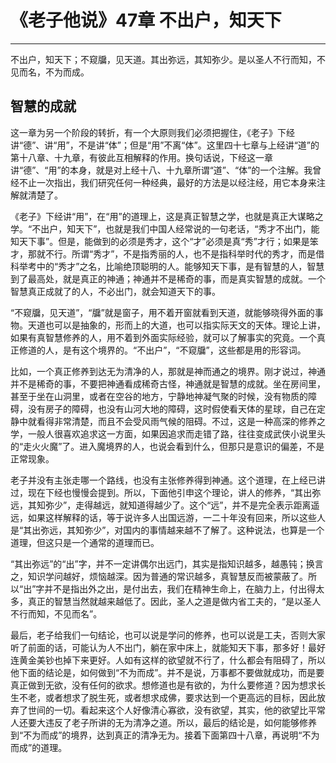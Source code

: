 # 《老子他说》47章 不出户，知天下

------

不出户，知天下；不窥牖，见天道。其出弥远，其知弥少。是以圣人不行而知，不见而名，不为而成。

## 智慧的成就

这一章为另一个阶段的转折，有一个大原则我们必须把握住，《老子》下经讲“德”、讲“用”，不是讲“体”；但是“用”不离“体”。这里四十七章与上经讲“道”的第十八章、十九章，有彼此互相解释的作用。换句话说，下经这一章讲“德”、“用”的本身，就是对上经十八、十九章所谓“道”、“体”的一个注解。我曾经不止一次指出，我们研究任何一种经典，最好的方法是以经注经，用它本身来注解就清楚了。

《老子》下经讲“用”，在“用”的道理上，这是真正智慧之学，也就是真正大谋略之学。“不出户，知天下”，也就是我们中国人经常说的一句老话，“秀才不出门，能知天下事”。但是，能做到的必须是秀才，这个“才”必须是真“秀”才行；如果是笨才，那就不行。所谓“秀才”，不是指秀丽的人，也不是指科举时代的秀才，而是借科举考中的“秀才”之名，比喻绝顶聪明的人。能够知天下事，是有智慧的人，智慧到了最高处，就是真正的神通；神通并不是稀奇的事，而是真实智慧的成就。一个智慧真正成就了的人，不必出门，就会知道天下的事。

“不窥牖，见天道”，“牖”就是窗子，用不着开窗就看到天道，就能够晓得外面的事物。天道也可以是抽象的，形而上的大道，也可以指实际天文的天体。理论上讲，如果有真智慧修养的人，用不着到外面实际经验，就可以了解事实的究竟。一个真正修道的人，是有这个境界的。“不出户”，“不窥牖”，这些都是用的形容词。

比如，一个真正修养到达无为清净的人，那就是神而通之的境界。刚才说过，神通并不是稀奇的事，不要把神通看成稀奇古怪，神通就是智慧的成就。坐在房间里，甚至于坐在山洞里，或者在空谷的地方，宁静地神凝气聚的时候，没有物质的障碍，没有房子的障碍，也没有山河大地的障碍，这时假使看天体的星球，自己在定静中就看得非常清楚，而且不会受风雨气候的阻碍。不过，这是一种高深的修养之学，一般人很喜欢追求这一方面，如果因追求而走错了路，往往变成武侠小说里头的“走火火魔”了。进入魔境界的人，也说会看到什么，但那只是意识的偏差，不是正常现象。

老子并没有主张走哪一个路线，也没有主张修养得到神通。这个道理，在上经已讲过，现在下经也慢慢会提到。所以，下面他引申这个理论，讲人的修养，“其出弥远，其知弥少”，走得越远，就知道得越少了。这个“远”，并不是完全表示距离遥远，如果这样解释的话，等于说许多人出国远游，一二十年没有回来，所以这些人是“其出弥远，其知弥少”，对国内的事情越来越不了解了。这种说法，也算是一个道理，但这只是一个通常的道理而已。

“其出弥远”的“出”字，并不一定讲偶尔出远门，其实是指知识越多，越愚钝；换言之，知识学问越好，烦恼越深。因为普通的常识越多，真智慧反而被蒙蔽了。所以“出”字并不是指出外之出，是付出去，我们在精神生命上，在脑力上，付出得太多，真正的智慧当然就越来越低了。因此，圣人之道是做内省工夫的，“是以圣人不行而知，不见而名”。

最后，老子给我们一句结论，也可以说是学问的修养，也可以说是工夫，否则大家听了前面的话，可能认为人不出门，躺在家中床上，就能知天下事，那多好！最好连黄金美钞也掉下来更好。人如有这样的欲望就不行了，什么都会有阻碍了，所以他下面的结论是，如何做到“不为而成”。并不是说，万事都不要做就成功，而是要真正做到无欲，没有任何的欲求。想修道也是有欲的，为什么要修道？因为想求长生不老，或者想求了脱生死，或者想求成佛，要求达到一个更高远的目标，因此放弃了世间的一切。看起来这个人好像清心寡欲，没有欲望，其实，他的欲望比平常人还要大违反了老子所讲的无为清净之道。所以，最后的结论是，如何能够修养到“不为而成”的境界，达到真正的清净无为。接着下面第四十八章，再说明“不为而成”的道理。